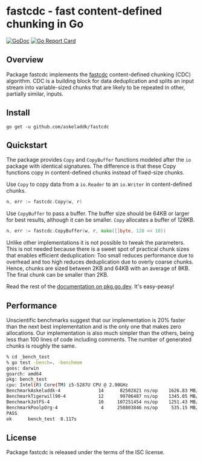 # fastcdc - fast content-defined chunking in Go

[![GoDoc](https://godoc.org/github.com/askeladdk/fastcdc?status.png)](https://godoc.org/github.com/askeladdk/fastcdc)
[![Go Report Card](https://goreportcard.com/badge/github.com/askeladdk/fastcdc)](https://goreportcard.com/report/github.com/askeladdk/fastcdc)

## Overview

Package fastcdc implements the [fastcdc](https://www.usenix.org/system/files/conference/atc16/atc16-paper-xia.pdf) content-defined chunking (CDC) algorithm. CDC is a building block for data deduplication and splits an input stream into variable-sized chunks that are likely to be repeated in other, partially similar, inputs.

## Install

```
go get -u github.com/askeladdk/fastcdc
```

## Quickstart

The package provides `Copy` and `CopyBuffer` functions modeled after the `io` package with identical signatures. The difference is that these Copy functions copy in content-defined chunks instead of fixed-size chunks.

Use `Copy` to copy data from a `io.Reader` to an `io.Writer` in content-defined chunks.

```go
n, err := fastcdc.Copy(w, r)
```

Use `CopyBuffer` to pass a buffer. The buffer size should be 64KB or larger for best results, although it can be smaller. `Copy` allocates a buffer of 128KB.

```go
n, err := fastcdc.CopyBuffer(w, r, make([]byte, 128 << 10))
```

Unlike other implementations it is not possible to tweak the parameters. This is not needed because there is a sweet spot of practical chunk sizes that enables efficient deduplication: Too small reduces performance due to overhead and too high reduces deduplication due to overly coarse chunks. Hence, chunks are sized between 2KB and 64KB with an average of 8KB. The final chunk can be smaller than 2KB.

Read the rest of the [documentation on pkg.go.dev](https://godoc.org/github.com/askeladdk/fastcdc). It's easy-peasy!

## Performance

Unscientific benchmarks suggest that our implementation is 20% faster than the next best implementation and is the only one that makes zero allocations. Our implementation is also much simpler than the others, being less than 100 lines of code including comments. The number of generated chunks is roughly the same.

```sh
% cd _bench_test
% go test -bench=. -benchmem
goos: darwin
goarch: amd64
pkg: bench_test
cpu: Intel(R) Core(TM) i5-5287U CPU @ 2.90GHz
BenchmarkAskeladdk-4     	      14	  82502821 ns/op	1626.83 MB/s	     14348 chunks	    9364 B/op	       0 allocs/op
BenchmarkTigerwill90-4   	      12	  99786487 ns/op	1345.05 MB/s	     16027 chunks	   10985 B/op	       1 allocs/op
BenchmarkJotFS-4         	      10	 107251454 ns/op	1251.43 MB/s	     14651 chunks	  131184 B/op	       2 allocs/op
BenchmarkPoolpOrg-4      	       4	 250803846 ns/op	 535.15 MB/s	     14328 chunks	144083848 B/op	   42990 allocs/op
PASS
ok  	bench_test	8.117s
```

## License

Package fastcdc is released under the terms of the ISC license.
